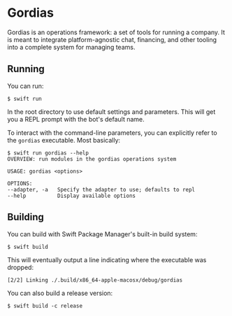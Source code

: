 # Gordias

Gordias is an operations framework: a set of tools for running a company. It is
meant to integrate platform-agnostic chat, financing, and other tooling into a
complete system for managing teams.

## Running

You can run:

```
$ swift run
```

In the root directory to use default settings and parameters. This will get you a REPL prompt
with the bot's default name.

To interact with the command-line parameters, you can explicitly refer to the `gordias`
executable. Most basically:

```
$ swift run gordias --help
OVERVIEW: run modules in the gordias operations system

USAGE: gordias <options>

OPTIONS:
--adapter, -a   Specify the adapter to use; defaults to repl
--help          Display available options
```

## Building

You can build with Swift Package Manager's built-in build system:

```
$ swift build
```

This will eventually output a line indicating where the executable was dropped:

```
[2/2] Linking ./.build/x86_64-apple-macosx/debug/gordias
```

You can also build a release version:

```
$ swift build -c release
```
